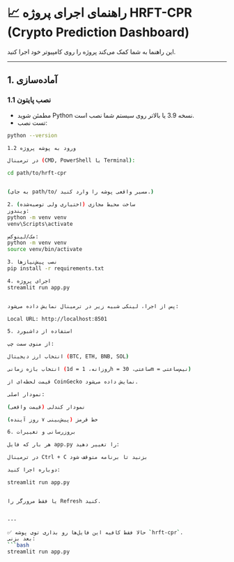 ﻿# 📈 راهنمای اجرای پروژه HRFT-CPR (Crypto Prediction Dashboard)

این راهنما به شما کمک می‌کند پروژه را روی کامپیوتر خود اجرا کنید.

---

## 1. آماده‌سازی

### 1.1 نصب پایتون
- مطمئن شوید Python نسخه 3.9 یا بالاتر روی سیستم شما نصب است.
- تست نصب:
```bash
python --version

1.2 ورود به پوشه پروژه

در ترمینال (CMD, PowerShell یا Terminal):

cd path/to/hrft-cpr


(به جای path/to/ مسیر واقعی پوشه را وارد کنید.)

2. ساخت محیط مجازی (اختیاری ولی توصیه‌شده)
ویندوز:
python -m venv venv
venv\Scripts\activate

مک/لینوکس:
python -m venv venv
source venv/bin/activate

3. نصب پیش‌نیازها
pip install -r requirements.txt

4. اجرای پروژه
streamlit run app.py


پس از اجرا، لینکی شبیه زیر در ترمینال نمایش داده می‌شود:

Local URL: http://localhost:8501

5. استفاده از داشبورد

از منوی سمت چپ:

انتخاب ارز دیجیتال (BTC, ETH, BNB, SOL)

انتخاب بازه زمانی (1d = روزانه، 1h = ساعتی، 30m = نیم‌ساعتی)

قیمت لحظه‌ای از CoinGecko نمایش داده می‌شود.

نمودار اصلی:

نمودار کندلی (قیمت واقعی)

خط قرمز (پیش‌بینی ۷ روز آینده)

6. بروزرسانی و تغییرات

هر بار که فایل app.py را تغییر دهید:

در ترمینال Ctrl + C بزنید تا برنامه متوقف شود

دوباره اجرا کنید:

streamlit run app.py


یا فقط مرورگر را Refresh کنید.


---

✅ حالا فقط کافیه این فایل‌ها رو بذاری توی پوشه `hrft-cpr`.  
بعد بزنی:
```bash
streamlit run app.py
